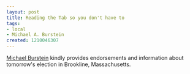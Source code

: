 ```yaml
---
layout: post
title: Reading the Tab so you don't have to
tags:
- local
- Michael A. Burstein
created: 1210046307
---
```

[Michael Burstein](http://mabfan.livejournal.com/372683.html) kindly provides endorsements and information about tomorrow's election in Brookline, Massachusetts.
